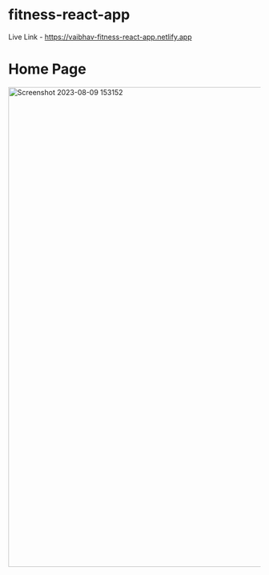 # fitness-react-app

Live Link - https://vaibhav-fitness-react-app.netlify.app

# Home Page 
<img width="960" alt="Screenshot 2023-08-09 153152" src="https://github.com/vaibhavgoswami007/fitness-react-app/assets/114165248/ff3eda95-3b59-41f7-9f51-3e362248aed3">
